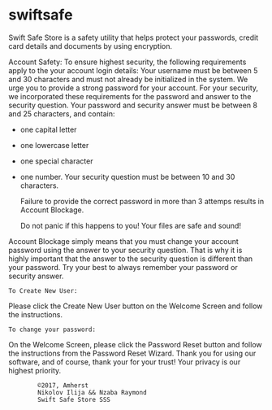 # swiftsafe

Swift Safe Store is a safety utility that helps protect your passwords, credit card details and documents by using encryption.

Account Safety:
To ensure highest security, the following requirements apply to the your account login details:
Your username must be between 5 and 30 characters and must not already be initialized in the system. We urge you to provide a strong password for your account. For your security, we incorporated these requirements for the password and answer to the security question. Your password and security answer must be between 8 and 25 characters, and contain:
 - one capital letter
 - one lowercase letter
 - one special character
 - one number.
Your security question must be between 10 and 30 characters.

	Failure to provide the correct password in more than 3 attemps results in Account Blockage. 
		
	Do not panic if this happens to you! Your files are safe and sound!

Account Blockage simply means that you must change your account password using the answer to your security question. That is why it is highly important that the answer to the security question is different than your password. Try your best to always remember your password or security answer. 

	To Create New User:
Please click the Create New User button on the Welcome Screen and follow the instructions.

	To change your password:
On the Welcome Screen, please click the Password Reset button and follow the instructions from the Password Reset Wizard.
	Thank you for using our software, and of course, thank your for your trust! Your privacy is our highest priority.

			©2017, Amherst
			Nikolov Ilija && Nzaba Raymond 
			Swift Safe Store SSS

